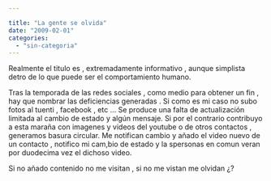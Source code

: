 ```yaml
---

title: "La gente se olvida"
date: "2009-02-01"
categories: 
  - "sin-categoria"
---
```


Realmente el titulo es , extremadamente informativo , aunque simplista detro de lo que puede ser el comportamiento humano.

Tras la temporada de las redes sociales , como medio para obtener un fin , hay que nombrar las deficiencias generadas . Si como es mi caso no subo fotos al tuenti , facebook , etc ... Se produce una falta de actualización limitada al cambio de estado y algún mensaje. Si por el contrario contribuyo a esta maraña con imagenes y videos del youtube o de otros contactos , generamos basura circular. Me notifican cambio y añado el video nuevo de un contacto , notifico mi cam,bio de estado y la spersonas en comun veran por duodecima vez el dichoso video.

Si no añado contenido no me visitan , si no me vistan me olvidan ¿?
